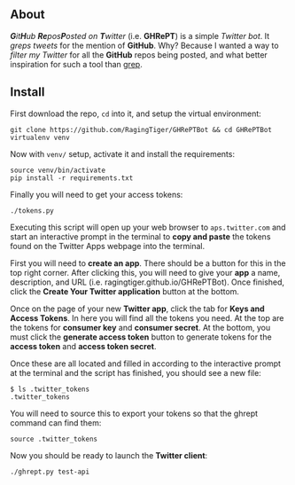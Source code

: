 ## About
_**G**it**H**ub **Re**pos**P**osted on **T**witter_ (i.e. **GHRePT**) is a
simple _Twitter bot_. It _greps tweets_ for the mention of **GitHub**. Why?
Because I wanted a way to _filter my Twitter_ for all the **GitHub** repos
being posted, and what better inspiration for such a tool than [grep](https://en.wikipedia.org/wiki/Grep).

## Install
First download the repo, `cd` into it, and setup the virtual environment:

```
git clone https://github.com/RagingTiger/GHRePTBot && cd GHRePTBot
virtualenv venv
```

Now with `venv/` setup, activate it and install the requirements:

```
source venv/bin/activate
pip install -r requirements.txt
```

Finally you will need to get your access tokens:

```
./tokens.py
```

Executing this script will open up your web browser to `aps.twitter.com` and
start an interactive prompt in the terminal to **copy and paste** the tokens
found on the Twitter Apps webpage into the terminal.

First you will need to **create an app**. There should be a button for this in
the top right corner. After clicking this, you will need to give your **app**
a name, description, and URL (i.e. ragingtiger.github.io/GHRePTBot). Once
finished, click the **Create Your Twitter application** button at the bottom.

Once on the page of your new **Twitter app**, click the tab for **Keys and
Access Tokens**. In here you will find all the tokens you need. At the top are
the tokens for **consumer key** and **consumer secret**. At the bottom, you
must click the **generate access token** button to generate tokens for the
**access token** and **access token secret**.

Once these are all located and filled in according to the interactive prompt at
the terminal and the script has finished, you should see a new file:

```
$ ls .twitter_tokens
.twitter_tokens
```

You will need to source this to export your tokens so that the ghrept command
can find them:

```
source .twitter_tokens
```

Now you should be ready to launch the **Twitter client**:

```
./ghrept.py test-api
```
